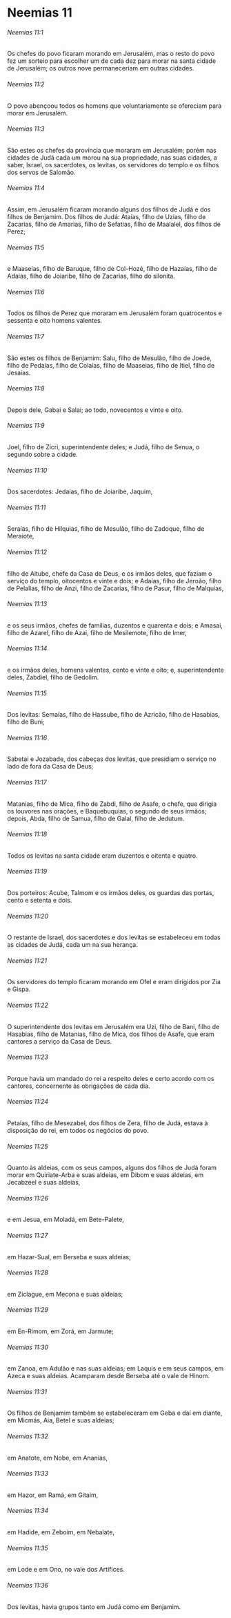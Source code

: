 # Neemias 11

###### Neemias 11:1

Os chefes do povo ficaram morando em Jerusalém, mas o resto do povo fez um sorteio para escolher um de cada dez para morar na santa cidade de Jerusalém; os outros nove permaneceriam em outras cidades.

###### Neemias 11:2

O povo abençoou todos os homens que voluntariamente se ofereciam para morar em Jerusalém.

###### Neemias 11:3

São estes os chefes da província que moraram em Jerusalém; porém nas cidades de Judá cada um morou na sua propriedade, nas suas cidades, a saber, Israel, os sacerdotes, os levitas, os servidores do templo e os filhos dos servos de Salomão.

###### Neemias 11:4

Assim, em Jerusalém ficaram morando alguns dos filhos de Judá e dos filhos de Benjamim. Dos filhos de Judá: Ataías, filho de Uzias, filho de Zacarias, filho de Amarias, filho de Sefatias, filho de Maalalel, dos filhos de Perez;

###### Neemias 11:5

e Maaseias, filho de Baruque, filho de Col-Hozé, filho de Hazaías, filho de Adaías, filho de Joiaribe, filho de Zacarias, filho do silonita.

###### Neemias 11:6

Todos os filhos de Perez que moraram em Jerusalém foram quatrocentos e sessenta e oito homens valentes.

###### Neemias 11:7

São estes os filhos de Benjamim: Salu, filho de Mesulão, filho de Joede, filho de Pedaías, filho de Colaías, filho de Maaseias, filho de Itiel, filho de Jesaías.

###### Neemias 11:8

Depois dele, Gabai e Salai; ao todo, novecentos e vinte e oito.

###### Neemias 11:9

Joel, filho de Zicri, superintendente deles; e Judá, filho de Senua, o segundo sobre a cidade.

###### Neemias 11:10

Dos sacerdotes: Jedaías, filho de Joiaribe, Jaquim,

###### Neemias 11:11

Seraías, filho de Hilquias, filho de Mesulão, filho de Zadoque, filho de Meraiote,

###### Neemias 11:12

filho de Aitube, chefe da Casa de Deus, e os irmãos deles, que faziam o serviço do templo, oitocentos e vinte e dois; e Adaías, filho de Jeroão, filho de Pelalias, filho de Anzi, filho de Zacarias, filho de Pasur, filho de Malquias,

###### Neemias 11:13

e os seus irmãos, chefes de famílias, duzentos e quarenta e dois; e Amasai, filho de Azarel, filho de Azai, filho de Mesilemote, filho de Imer,

###### Neemias 11:14

e os irmãos deles, homens valentes, cento e vinte e oito; e, superintendente deles, Zabdiel, filho de Gedolim.

###### Neemias 11:15

Dos levitas: Semaías, filho de Hassube, filho de Azricão, filho de Hasabias, filho de Buni;

###### Neemias 11:16

Sabetai e Jozabade, dos cabeças dos levitas, que presidiam o serviço no lado de fora da Casa de Deus;

###### Neemias 11:17

Matanias, filho de Mica, filho de Zabdi, filho de Asafe, o chefe, que dirigia os louvores nas orações, e Baquebuquias, o segundo de seus irmãos; depois, Abda, filho de Samua, filho de Galal, filho de Jedutum.

###### Neemias 11:18

Todos os levitas na santa cidade eram duzentos e oitenta e quatro.

###### Neemias 11:19

Dos porteiros: Acube, Talmom e os irmãos deles, os guardas das portas, cento e setenta e dois.

###### Neemias 11:20

O restante de Israel, dos sacerdotes e dos levitas se estabeleceu em todas as cidades de Judá, cada um na sua herança.

###### Neemias 11:21

Os servidores do templo ficaram morando em Ofel e eram dirigidos por Zia e Gispa.

###### Neemias 11:22

O superintendente dos levitas em Jerusalém era Uzi, filho de Bani, filho de Hasabias, filho de Matanias, filho de Mica, dos filhos de Asafe, que eram cantores a serviço da Casa de Deus.

###### Neemias 11:23

Porque havia um mandado do rei a respeito deles e certo acordo com os cantores, concernente às obrigações de cada dia.

###### Neemias 11:24

Petaías, filho de Mesezabel, dos filhos de Zera, filho de Judá, estava à disposição do rei, em todos os negócios do povo.

###### Neemias 11:25

Quanto às aldeias, com os seus campos, alguns dos filhos de Judá foram morar em Quiriate-Arba e suas aldeias, em Dibom e suas aldeias, em Jecabzeel e suas aldeias,

###### Neemias 11:26

e em Jesua, em Moladá, em Bete-Palete,

###### Neemias 11:27

em Hazar-Sual, em Berseba e suas aldeias;

###### Neemias 11:28

em Ziclague, em Mecona e suas aldeias;

###### Neemias 11:29

em En-Rimom, em Zorá, em Jarmute;

###### Neemias 11:30

em Zanoa, em Adulão e nas suas aldeias; em Laquis e em seus campos, em Azeca e suas aldeias. Acamparam desde Berseba até o vale de Hinom.

###### Neemias 11:31

Os filhos de Benjamim também se estabeleceram em Geba e daí em diante, em Micmás, Aia, Betel e suas aldeias;

###### Neemias 11:32

em Anatote, em Nobe, em Ananias,

###### Neemias 11:33

em Hazor, em Ramá, em Gitaim,

###### Neemias 11:34

em Hadide, em Zeboim, em Nebalate,

###### Neemias 11:35

em Lode e em Ono, no vale dos Artífices.

###### Neemias 11:36

Dos levitas, havia grupos tanto em Judá como em Benjamim.

